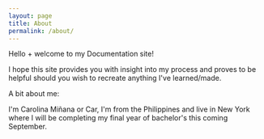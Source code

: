 ```yaml
---
layout: page
title: About
permalink: /about/
---
```



Hello + welcome to my Documentation site!

I hope this site provides you with insight into my process and proves to be helpful should you wish to recreate anything I've learned/made.

A bit about me:

I'm Carolina Miñana or Car, I'm from the Philippines and live in New York where I will be completing my final year of bachelor's this coming September.


